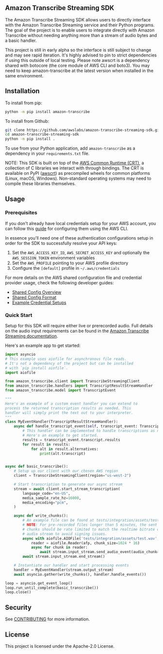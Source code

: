 ## Amazon Transcribe Streaming SDK

The Amazon Transcribe Streaming SDK allows users to directly interface with
the Amazon Transcribe Streaming service and their Python programs. The goal of
the project is to enable users to integrate directly with Amazon Transcribe
without needing anything more than a stream of audio bytes and a basic handler.

This project is still in early alpha so the interface is still subject to change
and may see rapid iteration. It's highly advised to pin to strict dependencies
if using this outside of local testing. Please note awscrt is a dependency shared
with botocore (the core module of AWS CLI and boto3). You may need to keep
amazon-transcribe at the latest version when installed in the same environment.


## Installation

To install from pip:
````bash
python -m pip install amazon-transcribe
````

To install from Github:
````bash
git clone https://github.com/awslabs/amazon-transcribe-streaming-sdk.git
cd amazon-transcribe-streaming-sdk
python -m pip install .
````

To use from your Python application, add `amazon-transcribe` as a dependency in your `requirements.txt` file.

NOTE: This SDK is built on top of the
[AWS Common Runtime (CRT)](https://github.com/awslabs/aws-crt-python), a collection of
C libraries we interact with through bindings. The CRT is available on PyPI
([awscrt](https://pypi.org/project/awscrt/)) as precompiled wheels for common platforms
(Linux, macOS, Windows). Non-standard operating systems may need to compile these
libraries themselves.

## Usage

### Prerequisites
If you don't already have local credentials setup for your AWS account, you can follow
this [guide](https://docs.aws.amazon.com/cli/latest/userguide/cli-configure-files.html)
for configuring them using the AWS CLI.

In essence you'll need one of these authentication configurations setup in order for
the SDK to successfully resolve your API keys:

1. Set the `AWS_ACCESS_KEY_ID`, `AWS_SECRET_ACCESS_KEY` and optionally the
`AWS_SESSION_TOKEN` environment variables
2. Set the `AWS_PROFILE` pointing to your AWS profile directory
3. Configure the `[default]` profile in `~/.aws/credentials`

For more details on the AWS shared configuration file and credential provider
usage, check the following developer guides:

* [Shared Config Overview](https://docs.aws.amazon.com/sdkref/latest/guide/creds-config-files.html)
* [Shared Config Format](https://docs.aws.amazon.com/sdkref/latest/guide/file-format.html)
* [Example Credential Setups](https://docs.aws.amazon.com/sdkref/latest/guide/usage-examples.html)

### Quick Start
Setup for this SDK will require either live or prerecorded audio. Full details
on the audio input requirements can be found in the [Amazon Transcribe Streaming
documentation](https://docs.aws.amazon.com/transcribe/latest/dg/streaming.html).


Here's an example app to get started:
```python
import asyncio
# This example uses aiofile for asynchronous file reads.
# It's not a dependency of the project but can be installed
# with `pip install aiofile`.
import aiofile

from amazon_transcribe.client import TranscribeStreamingClient
from amazon_transcribe.handlers import TranscriptResultStreamHandler
from amazon_transcribe.model import TranscriptEvent

"""
Here's an example of a custom event handler you can extend to
process the returned transcription results as needed. This
handler will simply print the text out to your interpreter.
"""
class MyEventHandler(TranscriptResultStreamHandler):
    async def handle_transcript_event(self, transcript_event: TranscriptEvent):
        # This handler can be implemented to handle transcriptions as needed.
        # Here's an example to get started.
        results = transcript_event.transcript.results
        for result in results:
            for alt in result.alternatives:
                print(alt.transcript)


async def basic_transcribe():
    # Setup up our client with our chosen AWS region
    client = TranscribeStreamingClient(region="us-west-2")

    # Start transcription to generate our async stream
    stream = await client.start_stream_transcription(
        language_code="en-US",
        media_sample_rate_hz=16000,
        media_encoding="pcm",
    )

    async def write_chunks():
        # An example file can be found at tests/integration/assets/test.wav
        # NOTE: For pre-recorded files longer than 5 minutes, the sent audio
        # chunks should be rate limited to match the realtime bitrate of the
        # audio stream to avoid signing issues.
        async with aiofile.AIOFile('tests/integration/assets/test.wav', 'rb') as afp:
            reader = aiofile.Reader(afp, chunk_size=1024 * 16)
            async for chunk in reader:
                await stream.input_stream.send_audio_event(audio_chunk=chunk)
        await stream.input_stream.end_stream()

    # Instantiate our handler and start processing events
    handler = MyEventHandler(stream.output_stream)
    await asyncio.gather(write_chunks(), handler.handle_events())

loop = asyncio.get_event_loop()
loop.run_until_complete(basic_transcribe())
loop.close()
```

## Security

See [CONTRIBUTING](CONTRIBUTING.md#security-issue-notifications) for more information.

## License

This project is licensed under the Apache-2.0 License.
